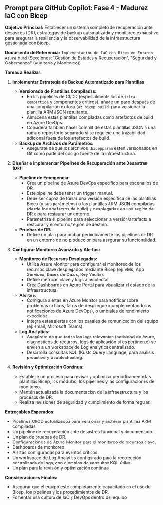 ## Prompt para GitHub Copilot: Fase 4 - Madurez IaC con Bicep

**Objetivo Principal:** Establecer un sistema completo de recuperación ante desastres (DR), estrategias de backup automatizado y monitoreo exhaustivo para asegurar la resiliencia y la observabilidad de la infraestructura gestionada con Bicep.

**Documento de Referencia:** `Implementación de IaC con Bicep en Entorno Azure M.md` (Secciones: "Gestión de Estados y Recuperación", "Seguridad y Gobernanza" (Auditoría y Monitoreo))

**Tareas a Realizar:**

1.  **Implementar Estrategia de Backup Automatizado para Plantillas:**
    *   **Versionado de Plantillas Compiladas:**
        *   En los pipelines de CI/CD (especialmente los de `infra-compartida` y componentes críticos), añade un paso después de una compilación exitosa (`az bicep build`) para versionar la plantilla ARM JSON resultante.
        *   Almacena estas plantillas compiladas como artefactos de build en Azure DevOps.
        *   Considera también hacer commit de estas plantillas JSON a una rama o repositorio separado si se requiere una trazabilidad adicional fuera de los artefactos de build.
    *   **Backup de Archivos de Parámetros:**
        *   Asegúrate de que los archivos `.bicepparam` estén versionados en Git como parte del código fuente de la infraestructura.

2.  **Diseñar e Implementar Pipelines de Recuperación ante Desastres (DR):**
    *   **Pipeline de Emergencia:**
        *   Crea un pipeline de Azure DevOps específico para escenarios de DR.
        *   Este pipeline debe tener un trigger manual.
        *   Debe ser capaz de tomar una versión específica de las plantillas Bicep (y sus parámetros) o las plantillas ARM JSON compiladas (desde los artefactos de build) y desplegarlas en una región de DR o para restaurar un entorno.
        *   Parametriza el pipeline para seleccionar la versión/artefacto a restaurar y el entorno/región de destino.
    *   **Pruebas de DR:**
        *   Define un plan para probar periódicamente los pipelines de DR en un entorno de no producción para asegurar su funcionalidad.

3.  **Configurar Monitoreo Avanzado y Alertas:**
    *   **Monitoreo de Recursos Desplegados:**
        *   Utiliza Azure Monitor para configurar el monitoreo de los recursos clave desplegados mediante Bicep (ej: VMs, App Services, Bases de Datos, Key Vaults).
        *   Define métricas clave y logs a recolectar.
        *   Crea Dashboards en Azure Portal para visualizar el estado de la infraestructura.
    *   **Alertas:**
        *   Configura alertas en Azure Monitor para notificar sobre problemas críticos, fallos de despliegue (complementando las notificaciones de Azure DevOps), o umbrales de rendimiento excedidos.
        *   Integra estas alertas con los canales de comunicación del equipo (ej: email, Microsoft Teams).
    *   **Log Analytics:**
        *   Asegúrate de que todos los logs relevantes (actividad de Azure, diagnósticos de recursos, logs de aplicación si es pertinente) se envíen a un workspace de Log Analytics centralizado.
        *   Desarrolla consultas KQL (Kusto Query Language) para análisis proactivo y troubleshooting.

4.  **Revisión y Optimización Continua:**
    *   Establece un proceso para revisar y optimizar periódicamente las plantillas Bicep, los módulos, los pipelines y las configuraciones de monitoreo.
    *   Mantén actualizada la documentación de la infraestructura y los procesos de DR.
    *   Realiza revisiones de seguridad y cumplimiento de forma regular.

**Entregables Esperados:**
*   Pipelines CI/CD actualizados para versionar y archivar plantillas ARM compiladas.
*   Un pipeline de recuperación ante desastres funcional y documentado.
*   Un plan de pruebas de DR.
*   Configuraciones de Azure Monitor para el monitoreo de recursos clave.
*   Dashboards de monitoreo.
*   Alertas configuradas para eventos críticos.
*   Un workspace de Log Analytics configurado para la recolección centralizada de logs, con ejemplos de consultas KQL útiles.
*   Un plan para la revisión y optimización continua.

**Consideraciones Finales:**
*   Asegurar que el equipo esté completamente capacitado en el uso de Bicep, los pipelines y los procedimientos de DR.
*   Fomentar una cultura de IaC y DevOps dentro del equipo.
